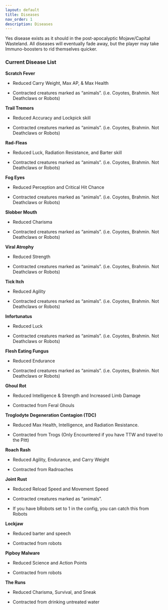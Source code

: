 ```yaml
---
layout: default
title: Diseases
nav_order: 1
description: Diseases
---
```


Yes disease exists as it should in the post-apocalyptic Mojave/Capital Wasteland. All diseases will eventually fade away, but the player may take Immuno-boosters to rid themselves quicker.

### **Current Disease List**

**Scratch Fever**

- Reduced Carry Weight, Max AP, & Max Health

- Contracted creatures marked as “animals”. (i.e. Coyotes, Brahmin. Not Deathclaws or Robots)

**Trail Tremors**

- Reduced Accuracy and Lockpick skill

- Contracted creatures marked as “animals”. (i.e. Coyotes, Brahmin. Not Deathclaws or Robots)

**Rad-Fleas**

- Reduced Luck, Radiation Resistance, and Barter skill

- Contracted creatures marked as “animals”. (i.e. Coyotes, Brahmin. Not Deathclaws or Robots)

**Fog Eyes**

- Reduced Perception and Critical Hit Chance

- Contracted creatures marked as “animals”. (i.e. Coyotes, Brahmin. Not Deathclaws or Robots)

**Slobber Mouth**

- Reduced Charisma

- Contracted creatures marked as “animals”. (i.e. Coyotes, Brahmin. Not Deathclaws or Robots)

**Viral Atrophy**

- Reduced Strength

- Contracted creatures marked as “animals”. (i.e. Coyotes, Brahmin. Not Deathclaws or Robots)

**Tick Itch**

- Reduced Agility

- Contracted creatures marked as “animals”. (i.e. Coyotes, Brahmin. Not Deathclaws or Robots)

**Infortunatus**

- Reduced Luck

- Contracted creatures marked as “animals”. (i.e. Coyotes, Brahmin. Not Deathclaws or Robots)

**Flesh Eating Fungus**

- Reduced Endurance

- Contracted creatures marked as “animals”. (i.e. Coyotes, Brahmin. Not Deathclaws or Robots)

**Ghoul Rot**

- Reduced Intelligence & Strength and Increased Limb Damage

- Contracted from Feral Ghouls

**Troglodyte Degeneration Contagion (TDC)**

- Reduced Max Health, Intelligence, and Radiation Resistance.

- Contracted from Trogs (Only Encountered if you have TTW and travel to the Pitt)

**Roach Rash**

- Reduced Agility, Endurance, and Carry Weight

- Contracted from Radroaches

**Joint Rust**

- Reduced Reload Speed and Movement Speed

- Contracted creatures marked as “animals”.

- If you have bRobots set to 1 in the config, you can catch this from Robots

**Lockjaw**

- Reduced barter and speech

- Contracted from robots

**Pipboy Malware**

- Reduced Science and Action Points

- Contracted from robots

**The Runs**

- Reduced Charisma, Survival, and Sneak

- Contracted from drinking untreated water
